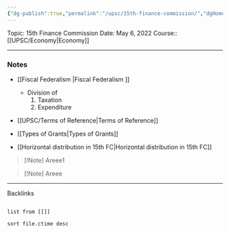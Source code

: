 ```yaml
---
{"dg-publish":true,"permalink":"/upsc/15th-finance-commission/","dgHomeLink":true,"dgPassFrontmatter":false}
---
```


Topic: 15th Finance Commission
Date: May 6, 2022
Course:: [[UPSC/Economy|Economy]]

---

### Notes
- [[Fiscal Federalism |Fiscal Federalism ]]
	- Division of 
		1. Taxation 
		2. Expenditure

- [[UPSC/Terms of Reference|Terms of Reference]] 
- [[Types of Grants|Types of Grants]]
- [[Horizontal distribution in 15th FC|Horizontal distribution in 15th FC]]

>[!Note] Areee1

>[!Note] Areee




---
Backlinks
```dataview

list from [[]]

sort file.ctime desc

```
